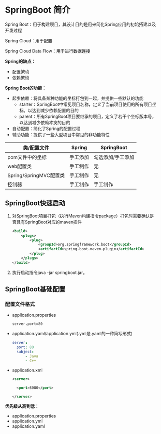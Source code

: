 # SpringBoot 简介

Spring Boot：用于构建项目，其设计目的是用来简化Spring应用的初始搭建以及开发过程

Spring Cloud：用于配置

Spring Cloud Data Flow：用于进行数据连接



**Spring的缺点：**

+ 配置繁琐
+ 依赖繁琐



**Spring Boot的功能：**

+ 起步依赖：将具备某种功能的坐标打包到一起，并提供一些默认的功能
  + starter：SpringBoot中常见项目名称，定义了当前项目使用的所有项目坐标，以达到减少依赖配置的目的
  + parent：所有SpringBoot项目要继承的项目，定义了若干个坐标版本号，以达到减少依赖冲突的目的
+ 自动配置：简化了Spring的配置过程
+ 辅助功能：提供了一些大型项目中常见的非功能特性



| 类/配置文件            | Spring   | SpringBoot        |
| ---------------------- | -------- | ----------------- |
| pom文件中的坐标        | 手工添加 | 勾选添加/手工添加 |
| web配置类              | 手工制作 | 无                |
| Spring/SpringMVC配置类 | 手工制作 | 无                |
| 控制器                 | 手工制作 | 手工制作          |



## SpringBoot快速启动

1. 对SpringBoot项目打包（执行Maven构建指令package）打包时需要确认是否具有SpringBoot对应的maven插件

   ````xml
   <build>
       <plugs>
           <plug>
               <groupId>org.springframework.boot</groupId>
               <artifactId>spring-boot-maven-plugin</artifactId>
           </plug>
       </plugs>
   </build>
   ````

   

2. 执行启动指令java -jar springboot.jar。



## SpringBoot基础配置

### 配置文件格式

+ application.properties

  ```properties
  server.port=80
  ```

  

+ application.yaml/application.yml(.yml是.yaml的一种简写形式)

  ```yaml
  server:
  	port: 80
  	subject: 
  		- Java
  		- C++
  ```

  

+ application.xml

  ```xml
  <server>
  
  	<port>8080</port>
  
  </server>
  ```

  

**优先级从高到低：**

+ application.properties
+ application.yml
+ application.yaml